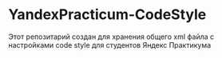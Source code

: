 # YandexPracticum-CodeStyle
Этот репозитарий создан для хранения общего xml файла с настройками code style для студентов Яндекс Практикума
